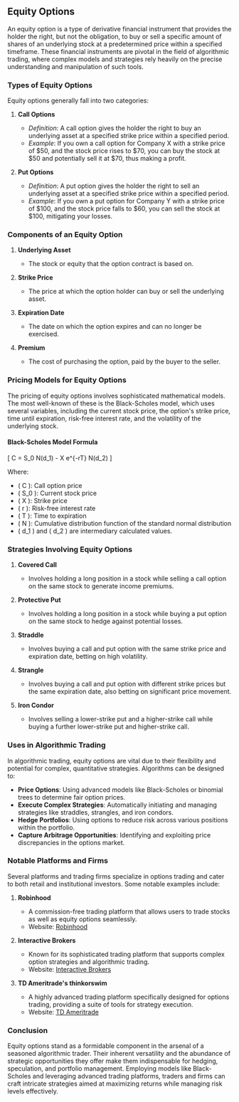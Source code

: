 ## Equity Options

An equity option is a type of derivative financial instrument that provides the holder the right, but not the obligation, to buy or sell a specific amount of shares of an underlying stock at a predetermined price within a specified timeframe. These financial instruments are pivotal in the field of algorithmic trading, where complex models and strategies rely heavily on the precise understanding and manipulation of such tools.

### Types of Equity Options

Equity options generally fall into two categories:

1. **Call Options** 
   - *Definition*: A call option gives the holder the right to buy an underlying asset at a specified strike price within a specified period.
   - *Example*: If you own a call option for Company X with a strike price of $50, and the stock price rises to $70, you can buy the stock at $50 and potentially sell it at $70, thus making a profit.

2. **Put Options**
   - *Definition*: A put option gives the holder the right to sell an underlying asset at a specified strike price within a specified period.
   - *Example*: If you own a put option for Company Y with a strike price of $100, and the stock price falls to $60, you can sell the stock at $100, mitigating your losses.

### Components of an Equity Option

1. **Underlying Asset**
   - The stock or equity that the option contract is based on.

2. **Strike Price**
   - The price at which the option holder can buy or sell the underlying asset.

3. **Expiration Date**
   - The date on which the option expires and can no longer be exercised.

4. **Premium**
   - The cost of purchasing the option, paid by the buyer to the seller.

### Pricing Models for Equity Options

The pricing of equity options involves sophisticated mathematical models. The most well-known of these is the Black-Scholes model, which uses several variables, including the current stock price, the option's strike price, time until expiration, risk-free interest rate, and the volatility of the underlying stock.

#### Black-Scholes Model Formula

\[ C = S_0 N(d_1) - X e^{-rT} N(d_2) \]

Where:
- \( C \): Call option price
- \( S_0 \): Current stock price
- \( X \): Strike price
- \( r \): Risk-free interest rate
- \( T \): Time to expiration
- \( N \): Cumulative distribution function of the standard normal distribution
- \( d_1 \) and \( d_2 \) are intermediary calculated values.

### Strategies Involving Equity Options

1. **Covered Call**
   - Involves holding a long position in a stock while selling a call option on the same stock to generate income premiums.

2. **Protective Put**
   - Involves holding a long position in a stock while buying a put option on the same stock to hedge against potential losses.

3. **Straddle**
   - Involves buying a call and put option with the same strike price and expiration date, betting on high volatility.

4. **Strangle**
   - Involves buying a call and put option with different strike prices but the same expiration date, also betting on significant price movement.

5. **Iron Condor**
   - Involves selling a lower-strike put and a higher-strike call while buying a further lower-strike put and higher-strike call.

### Uses in Algorithmic Trading

In algorithmic trading, equity options are vital due to their flexibility and potential for complex, quantitative strategies. Algorithms can be designed to:

- **Price Options**: Using advanced models like Black-Scholes or binomial trees to determine fair option prices.
- **Execute Complex Strategies**: Automatically initiating and managing strategies like straddles, strangles, and iron condors.
- **Hedge Portfolios**: Using options to reduce risk across various positions within the portfolio.
- **Capture Arbitrage Opportunities**: Identifying and exploiting price discrepancies in the options market.

### Notable Platforms and Firms

Several platforms and trading firms specialize in options trading and cater to both retail and institutional investors. Some notable examples include:

1. **Robinhood**
   - A commission-free trading platform that allows users to trade stocks as well as equity options seamlessly.
   - Website: [Robinhood](https://robinhood.com/)

2. **Interactive Brokers**
   - Known for its sophisticated trading platform that supports complex option strategies and algorithmic trading.
   - Website: [Interactive Brokers](https://www.interactivebrokers.com/)

3. **TD Ameritrade's thinkorswim**
   - A highly advanced trading platform specifically designed for options trading, providing a suite of tools for strategy execution.
   - Website: [TD Ameritrade](https://www.tdameritrade.com/tools-and-platforms/thinkorswim.html)

### Conclusion

Equity options stand as a formidable component in the arsenal of a seasoned algorithmic trader. Their inherent versatility and the abundance of strategic opportunities they offer make them indispensable for hedging, speculation, and portfolio management. Employing models like Black-Scholes and leveraging advanced trading platforms, traders and firms can craft intricate strategies aimed at maximizing returns while managing risk levels effectively.
